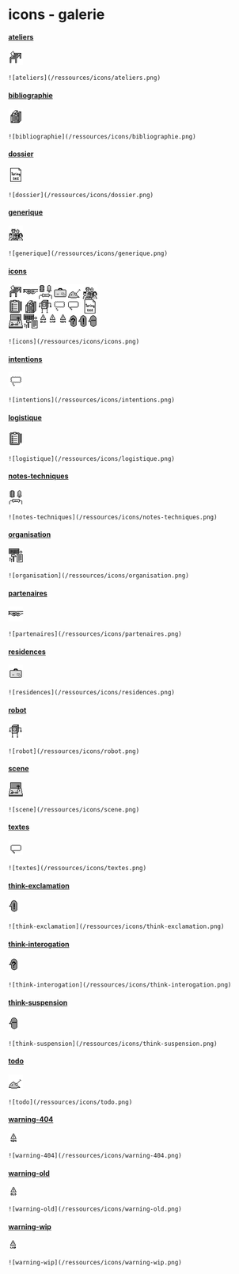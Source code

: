 
# icons - galerie
#### [ateliers](/ressources/icons/ateliers.png)

![ateliers](/ressources/icons/ateliers.png)

```
![ateliers](/ressources/icons/ateliers.png)
```

#### [bibliographie](/ressources/icons/bibliographie.png)

![bibliographie](/ressources/icons/bibliographie.png)

```
![bibliographie](/ressources/icons/bibliographie.png)
```

#### [dossier](/ressources/icons/dossier.png)

![dossier](/ressources/icons/dossier.png)

```
![dossier](/ressources/icons/dossier.png)
```

#### [generique](/ressources/icons/generique.png)

![generique](/ressources/icons/generique.png)

```
![generique](/ressources/icons/generique.png)
```

#### [icons](/ressources/icons/icons.png)

![icons](/ressources/icons/icons.png)

```
![icons](/ressources/icons/icons.png)
```

#### [intentions](/ressources/icons/intentions.png)

![intentions](/ressources/icons/intentions.png)

```
![intentions](/ressources/icons/intentions.png)
```

#### [logistique](/ressources/icons/logistique.png)

![logistique](/ressources/icons/logistique.png)

```
![logistique](/ressources/icons/logistique.png)
```

#### [notes-techniques](/ressources/icons/notes-techniques.png)

![notes-techniques](/ressources/icons/notes-techniques.png)

```
![notes-techniques](/ressources/icons/notes-techniques.png)
```

#### [organisation](/ressources/icons/organisation.png)

![organisation](/ressources/icons/organisation.png)

```
![organisation](/ressources/icons/organisation.png)
```

#### [partenaires](/ressources/icons/partenaires.png)

![partenaires](/ressources/icons/partenaires.png)

```
![partenaires](/ressources/icons/partenaires.png)
```

#### [residences](/ressources/icons/residences.png)

![residences](/ressources/icons/residences.png)

```
![residences](/ressources/icons/residences.png)
```

#### [robot](/ressources/icons/robot.png)

![robot](/ressources/icons/robot.png)

```
![robot](/ressources/icons/robot.png)
```

#### [scene](/ressources/icons/scene.png)

![scene](/ressources/icons/scene.png)

```
![scene](/ressources/icons/scene.png)
```

#### [textes](/ressources/icons/textes.png)

![textes](/ressources/icons/textes.png)

```
![textes](/ressources/icons/textes.png)
```

#### [think-exclamation](/ressources/icons/think-exclamation.png)

![think-exclamation](/ressources/icons/think-exclamation.png)

```
![think-exclamation](/ressources/icons/think-exclamation.png)
```

#### [think-interogation](/ressources/icons/think-interogation.png)

![think-interogation](/ressources/icons/think-interogation.png)

```
![think-interogation](/ressources/icons/think-interogation.png)
```

#### [think-suspension](/ressources/icons/think-suspension.png)

![think-suspension](/ressources/icons/think-suspension.png)

```
![think-suspension](/ressources/icons/think-suspension.png)
```

#### [todo](/ressources/icons/todo.png)

![todo](/ressources/icons/todo.png)

```
![todo](/ressources/icons/todo.png)
```

#### [warning-404](/ressources/icons/warning-404.png)

![warning-404](/ressources/icons/warning-404.png)

```
![warning-404](/ressources/icons/warning-404.png)
```

#### [warning-old](/ressources/icons/warning-old.png)

![warning-old](/ressources/icons/warning-old.png)

```
![warning-old](/ressources/icons/warning-old.png)
```

#### [warning-wip](/ressources/icons/warning-wip.png)

![warning-wip](/ressources/icons/warning-wip.png)

```
![warning-wip](/ressources/icons/warning-wip.png)
```
